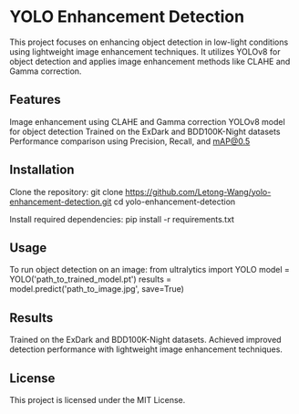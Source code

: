 # YOLO Enhancement Detection

This project focuses on enhancing object detection in low-light conditions using lightweight image enhancement techniques. It utilizes YOLOv8 for object detection and applies image enhancement methods like CLAHE and Gamma correction.

## Features
Image enhancement using CLAHE and Gamma correction
YOLOv8 model for object detection
Trained on the ExDark and BDD100K-Night datasets
Performance comparison using Precision, Recall, and mAP@0.5

## Installation
Clone the repository:
git clone https://github.com/Letong-Wang/yolo-enhancement-detection.git
cd yolo-enhancement-detection

Install required dependencies:
pip install -r requirements.txt

## Usage
To run object detection on an image:
from ultralytics import YOLO
model = YOLO('path_to_trained_model.pt')
results = model.predict('path_to_image.jpg', save=True)

## Results
Trained on the ExDark and BDD100K-Night datasets.
Achieved improved detection performance with lightweight image enhancement techniques.

## License
This project is licensed under the MIT License.
